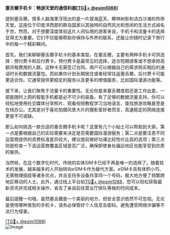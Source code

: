 **塞舌爾手机卡：畅游天堂的通信利器[[TG💪+ @esim1088](https://t.me/s/esim1088)]**

提到塞舌爾，很多人脑海里浮现出的是一片碧海蓝天、椰林树影和洁白沙滩的热带天堂。这座位于印度洋西部的群岛国家以其独特的自然风光和悠闲的生活方式闻名于世。然而，对于想要深度体验这片人间仙境的游客来说，手机卡和流量卡的选择显得尤为重要。它们不仅能够帮助你保持与外界的联系，还能让你随时记录下旅行中的每一个精彩瞬间。

首先，我们来聊聊塞舌爾手机卡的基本类型。在塞舌爾，主要有两种手机卡可供选择：预付费卡和后付费卡。预付费卡是最常见的选择，适合短期游客或不想承担高额月租费用的人群。这种卡无需签订合同，用户可以根据自己的需求购买相应的通话时长和数据流量包。而如果你计划长期居住或者经常往返塞舌爾，后付费卡可能更适合你。它通常提供更稳定的服务以及更多的增值服务，比如国际漫游功能等。

接下来，让我们聚焦于流量卡的重要性。无论你是来塞舌爾度假还是工作出差，一部能随时上网的智能手机都是必不可少的装备。有了足够的数据流量支持，你可以轻松地使用社交媒体分享照片、观看视频教程学习当地语言、查找旅游攻略甚至是在线办公。尤其是对于喜欢拍摄风景大片的摄影爱好者而言，高速稳定的网络连接更是不可或缺。

那么如何挑选一款合适的塞舌爾手机卡呢？这里有几个小贴士可以帮助到大家。第一点是要根据自己的实际需要来决定是否需要国际漫游服务；第二点是要注意不同运营商提供的资费标准差异较大，建议提前做好功课比较性价比高的选项；第三点则是检查一下该运营商覆盖区域是否广泛，确保即使身处偏远地区也能享受到优质的服务。

当然啦，在这个数字化时代，传统的实体SIM卡已经不再是唯一的选择了。随着技术的发展，越来越多的人开始转向eSIM卡作为替代方案。eSIM卡具有体积小巧、无需物理插拔等诸多优点，并且支持多设备共享同一个号码，极大地方便了频繁跨地区移动的人士。此外，通过线上平台如[TG💪+ @esim1088](https://t.me/s/esim1088)，您可以轻松获取最新资讯并完成相关操作，省去了亲自前往营业厅排队等候的时间成本。

最后提醒一句哦，虽然塞舌爾是一个美丽的地方，但安全意识依然不可忽视。无论是使用哪种类型的手机卡，请务必保管好个人信息及密码，避免遭受网络诈骗等不法行为侵害。

[[TG💪+ @esim1088](https://t.me/s/esim1088)]  
![Image](https://i.postimg.cc/4NQfJmqS/Snipaste-2025-05-13-00-14-12.png)